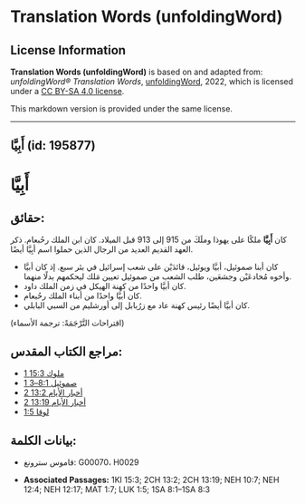 # Translation Words (unfoldingWord)

## License Information

**Translation Words (unfoldingWord)** is based on and adapted from: _unfoldingWord® Translation Words_, [unfoldingWord](https://unfoldingword.org/utw), 2022, which is licensed under a [CC BY-SA 4.0 license](https://creativecommons.org/licenses/by-sa/4.0/legalcode.en).

This markdown version is provided under the same license.



--------------------------------

## أَبِيَّا (id: 195877)

**أَبِيَّا**
============

حقائق:
------

كان **أَبِيَّا** ملكًا على يهوذا وملَكَ من 915 إلى 913 قبل الميلاد. كان ابن الملك رحُبعام. ذكر العهد القديم العديد من الرجال الذين حملوا اسم أبِيَّا أيضًا. 

* كان أبنا صموئيل، أبيَّا ويوئيل، قائدَيْن على شعب إسرائيل في بئر سبع. إذ كان أبيَّا وأخوه مُخادعَيْن وجشعَين، طلب الشعب من صموئيل تعيين مَلك ليحكمهم بدلًا منهما.
* كان أبيَّا واحدًا من كهنة الهيكل في زمن الملك داود.
* كان أبيَّا واحدًا من أبناء الملك رحُبعام.
* كان أبيَّا أيضًا رئيس كهنة عاد مع زرُبابل إلى أورشليم من السبي البابلي.

(اقتراحات التَّرْجَمَةً: ترجمة الأسماء)

مراجع الكتاب المقدس:
--------------------

* [1 ملوك 15:3](https://ref.ly/1Kgs15:3)
* [1 صموئيل 8:1–3](https://ref.ly/1Sam8:1-1Sam8:3)
* [2 أخبار الأيام 13:2](https://ref.ly/2Chr13:2)
* [2 أخبار الأيام 13:19](https://ref.ly/2Chr13:19)
* [لوقا 1:5](https://ref.ly/Luke1:5)

بيانات الكلمة:
--------------

* قاموس سترونغ: G00070، H0029

* **Associated Passages:** 1KI 15:3; 2CH 13:2; 2CH 13:19; NEH 10:7; NEH 12:4; NEH 12:17; MAT 1:7; LUK 1:5; 1SA 8:1–1SA 8:3

